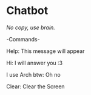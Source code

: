 # Chatbot

_No copy, use brain._

-Commands-

Help: This message will appear

Hi: I will answer you :3

I use Arch btw: Oh no

Clear: Clear the Screen
